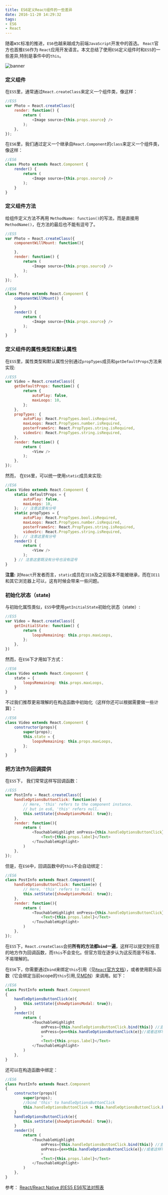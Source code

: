 ```yaml
---
title: ES6定义React组件的一些差异
date: 2016-11-20 14:29:32
tags:
- ES6
- React
---
```


随着`W3C`标准的推进，`ES6`也越来越成为前端`JavaScript`开发中的首选。 `React`官方也首推`ES6`作为 `React`应用开发语言。本文总结了使用`ES6`定义组件时和`ES5`的一些差异,特别是事件中的`this`。
<!--more-->
 ![banner](https://github.com/yandan66/yandan66.github.io/blob/master/2016/11/20/20161120/banner.jpg)

### 定义组件
在`ES5`里，通常通过`React.createClass`来定义一个组件类，像这样：
```js
//ES5
var Photo = React.createClass({
    render: function() {
        return (
            <Image source={this.props.source} />
        );
    },
});
```

在`ES6`里，我们通过定义一个继承自`React.Component`的`class`来定义一个组件类，像这样：
```js
//ES6
class Photo extends React.Component {
    render() {
        return (
            <Image source={this.props.source} />
        );
    }
}
```

### 定义组件方法
给组件定义方法不再用 `MethodName: function()`的写法，而是直接用`MethodName()`，在方法的最后也不能有逗号了。
```js
//ES5 
var Photo = React.createClass({
    componentWillMount: function(){

    },
    render: function() {
        return (
            <Image source={this.props.source} />
        );
    },
});

//ES6
class Photo extends React.Component {
    componentWillMount() {

    }
    render() {
        return (
            <Image source={this.props.source} />
        );
    }
}
```

### 定义组件的属性类型和默认属性
在`ES5`里，属性类型和默认属性分别通过`propTypes`成员和`getDefaultProps`方法来实现:
```js
//ES5 
var Video = React.createClass({
    getDefaultProps: function() {
        return {
            autoPlay: false,
            maxLoops: 10,
        };
    },
    propTypes: {
        autoPlay: React.PropTypes.bool.isRequired,
        maxLoops: React.PropTypes.number.isRequired,
        posterFrameSrc: React.PropTypes.string.isRequired,
        videoSrc: React.PropTypes.string.isRequired,
    },
    render: function() {
        return (
            <View />
        );
    },
});
```

然而， 在`ES6`里，可以统一使用`static`成员来实现:
```js
//ES6
class Video extends React.Component {
    static defaultProps = {
        autoPlay: false,
        maxLoops: 10,
    };  // 注意这里有分号
    static propTypes = {
        autoPlay: React.PropTypes.bool.isRequired,
        maxLoops: React.PropTypes.number.isRequired,
        posterFrameSrc: React.PropTypes.string.isRequired,
        videoSrc: React.PropTypes.string.isRequired,
    };  // 注意这里有分号
    render() {
        return (
            <View />
        );
    } // 注意这里既没有分号也没有逗号
}
```
**注意:** 对`React`开发者而言，`static`成员在`IE10`及之前版本不能被继承，而在`IE11`和其它浏览器上可以，这有时候会带来一些问题。

### 初始化状态（state)
与初始化属性类似，`ES5`中使用`getInitialState`初始化状态（state）:
```js
//ES5 
var Video = React.createClass({
    getInitialState: function() {
        return {
            loopsRemaining: this.props.maxLoops,
        };
    },
})
```
然而，在`ES6`下才用如下方式：
```js
//ES6
class Video extends React.Component {
    state = {
        loopsRemaining: this.props.maxLoops,
    }
}
```

不过我们推荐更易理解的在构造函数中初始化（这样你还可以根据需要做一些计算）：
```js
//ES6
class Video extends React.Component {
    constructor(props){
        super(props);
        this.state = {
            loopsRemaining: this.props.maxLoops,
        };
    }
}
```

### 把方法作为回调提供
在`ES5`下， 我们常常这样写回调函数：
```js
//ES5
var PostInfo = React.createClass({
    handleOptionsButtonClick: function(e) {
        // Here, 'this' refers to the component instance.
        // but in es6, 'this' refers null.
        this.setState({showOptionsModal: true});
    },
    render: function(){
        return (
            <TouchableHighlight onPress={this.handleOptionsButtonClick}>
                <Text>{this.props.label}</Text>
            </TouchableHighlight>
        )
    },
});
```
但是，在`ES6`中，回调函数中的`this`不会自动绑定：
```js
//ES6
class PostInfo extends React.Component({
    handleOptionsButtonClick: function(e) {
        // Here, 'this' refers to null.
        this.setState({showOptionsModal: true});
    },
    render: function(){
        return (
            <TouchableHighlight onPress={this.handleOptionsButtonClick}>
                <Text>{this.props.label}</Text>
            </TouchableHighlight>
        )
    },
});
```

在`ES5`下，`React.createClass`会把**所有的方法都`bind`一遍**，这样可以提交到任意的地方作为回调函数，而`this`不会变化。但官方现在逐步认为这反而是不标准、不易理解的。

在`ES6`下，你需要通过`bind`来绑定`this`引用（见[`React`官方文档](https://facebook.github.io/react/docs/handling-events.html)），或者使用箭头函数（它会绑定当前scope的`this`引用,见[MDN](https://developer.mozilla.org/en-US/docs/Web/JavaScript/Reference/Functions/Arrow_functions)）来调用。如下：

```js
//ES6
class PostInfo extends React.Component
{
    handleOptionsButtonClick(e){
        this.setState({showOptionsModal: true});
    }
    render(){
        return (
            <TouchableHighlight 
                onPress={this.handleOptionsButtonClick.bind(this)} //主要这里
                onPress={e=>this.handleOptionsButtonClick(e)}//或者这样写
                >
                <Text>{this.props.label}</Text>
            </TouchableHighlight>
        )
    },
}
```

还可以在构造函数中绑定：
```js
//ES6
class PostInfo extends React.Component
{
    constructor(props){
        super(props);
        //bind 'this' to handleOptionsButtonClick
        this.handleOptionsButtonClick = this.handleOptionsButtonClick.bind(this);
    }
    handleOptionsButtonClick(e){
        this.setState({showOptionsModal: true});
    }
    render(){
        return (
            <TouchableHighlight 
                onPress={this.handleOptionsButtonClick.bind(this)} //主要这里
                onPress={e=>this.handleOptionsButtonClick(e)}//或者这样写
                >
                <Text>{this.props.label}</Text>
            </TouchableHighlight>
        )
    },
}
```

参考：
[React/React Native 的ES5 ES6写法对照表](http://bbs.reactnative.cn/topic/15/react-react-native-%E7%9A%84es5-es6%E5%86%99%E6%B3%95%E5%AF%B9%E7%85%A7%E8%A1%A8)
